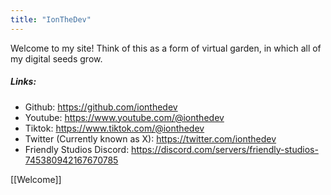 ```yaml
---
title: "IonTheDev"
---
```


Welcome to my site! Think of this as a form of virtual garden, in which all of my digital seeds grow.


##### Links:
- Github: https://github.com/ionthedev
- Youtube: https://www.youtube.com/@ionthedev
- Tiktok: https://www.tiktok.com/@ionthedev
- Twitter (Currently known as X): https://twitter.com/ionthedev
- Friendly Studios Discord: https://discord.com/servers/friendly-studios-745380942167670785


[[Welcome]]
